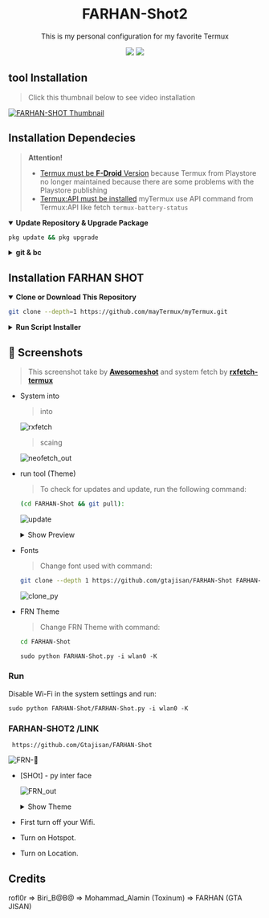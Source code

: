 
<h1 align="center">FARHAN-Shot2</h1>

<p align="center">This is my personal configuration for my favorite Termux</p>

<p align="center">
  <a href="./LICENSE"><img src="https://img.shields.io/badge/license-GPL-blue.svg"></a>
  <a href="https://github.com/mayTermux/awesomeshot/releases"><img src="https://img.shields.io/github/release/mayTermux/myTermux.svg"></a>
</p>

## tool Installation

> Click this thumbnail below to see video installation

[![FARHAN-SHOT Thumbnail](https://user-images.githubusercontent.com/75953873/115979290-66309900-a55b-11eb-8259-4b125efc42bb.png)](https://www.youtube.com/watch?v=sYkNxK_44Zg "FARHAN-SHOT - Installation")

## Installation Dependecies

> **Attention!**
>
> - [Termux must be **F-Droid** Version](https://f-droid.org/en/packages/com.termux/) because Termux from Playstore no longer maintained because there are some problems with the Playstore publishing
> - [Termux:API must be installed](https://f-droid.org/en/packages/com.termux.api/) myTermux use API command from Termux:API like fetch `termux-battery-status`

  <details open>
  <summary><strong>Update Repository & Upgrade Package</strong></summary>

```bash
pkg update && pkg upgrade
```

  </details>

  <details>
  <summary><strong>git & bc</strong></summary>

- Package `sudo python FARHAN-Shot/FARHAN-Shot.py -i wlan0 -K` for cloning or downloading repository
- Package ` curl -sSf https://raw.githubusercontent.com/gtajisan/FARHAN-Shot_Termux_installer/master/installer.sh | bash && sudo python FARHAN-Shot/FARHAN-Shot.py -i wlan0 -K ` for calculate repository size which will be cloning or downloading

```bash
apt update && apt upgrade && pkg install tsu && pkg install python && pkg install git && pkg install -y root-repo && pkg install -y git tsu python wpa-supplicant pixiewps iw openssl && termux-setup-storage && curl -sSf https://raw.githubusercontent.com/gtajisan/FARHAN-Shot_Termux_installer/master/installer.sh | bash && sudo python FARHAN-Shot/FARHAN-Shot.py -i wlan0 -K
```

  </details>

## Installation FARHAN SHOT

  <details open>
  <summary><strong>Clone or Download This Repository</strong></summary>

```bash
git clone --depth=1 https://github.com/mayTermux/myTermux.git
```

  </details>

  <details>
  <summary><strong>Run Script Installer</strong></summary>

- Move to Folder

```bash
cd FARHAN-Shot
```

- export variable `INSTALLER` and `ONELINE`

> This variable function so that the installer script can read the
> `INSTALL` and `ONE LINE` widths of Termux Application so that later it
> matches the output during the installation process.

```bash
curl -sSf https://raw.githubusercontent.com/gtajisan/FARHAN-Shot_Termux_installer/master/installer.sh | bash && sudo python FARHAN-Shot/FARHAN-Shot.py -i wlan0 -K
```

- Execute Installer manully

```bash
pkg update
pkg upgrade
pkg install -y root-repo
pkg install -y git tsu python wpa-supplicant pixiewps iw openssl
termux-setup-storage
```

![Error](https://i.postimg.cc/wjFQCjHg/Screenshot-20231104-094823-Termux.png)

> If you get error message `Please Zoom Out`.
> Zoom Out on Termux Application then run again the script

> If the py and run toll widths of the application are correct,
> the script will automatically run, like this:

![banner_out](https://i.postimg.cc/wT4BZCPn/Screenshot-20231029-201709-Termux.png)

> Then follow the installation until it's finished

  </details>

## :camera_flash: Screenshots

> This screenshot take by [**Awesomeshot**](https://camo.githubusercontent.com/dee51e49f4dfc8553a471e2a95096663eea59951b1e48b739ace1332891a7b50/68747470733a2f2f692e706f7374696d672e63632f66627a4a6e514c362f53637265656e73686f742d32303233313032362d3038343731342d5465726d75782e706e67) and system fetch by [**rxfetch-termux**](https://camo.githubusercontent.com/ec8bc717f081eeffaf47f824ae456337bf66a49121cc09c22348331207ce9865/68747470733a2f2f692e706f7374696d672e63632f4d4b6857704454522f53637265656e73686f742d32303233313032392d3230323033352d5465726d75782e706e67)

- System into

  > into 

  ![rxfetch](https://i.postimg.cc/gkM01xrY/Screenshot-20231029-201821-Termux.png)

  > scaing

  ![neofetch_out](https://i.postimg.cc/kMLCSWVR/IMG-20231104-WA0001.jpg)

- run tool (Theme)

  > To check for updates and update, run the following command:

  ```bash
  (cd FARHAN-Shot && git pull):
  ```

  ![update](https://i.postimg.cc/SRR0w7Zq/Screenshot-20231026-114421-Termux.png)

  <details>
  <summary>Show Preview</summary>

  ![fahanshot](https://i.ibb.co/4Vjdk89/out2.png)

  </details>

- Fonts

  > Change font used with command:

  ```bash
  git clone --depth 1 https://github.com/gtajisan/FARHAN-Shot FARHAN-Shot
  ```

  ![clone_py](https://i.postimg.cc/HswpC3z4/Screenshot-20231029-202035-Termux.png)

- FRN Theme

  > Change FRN Theme with command:

  ```bash
  cd FARHAN-Shot
  ```
  ```
  sudo python FARHAN-Shot.py -i wlan0 -K
  ```
 
### Run
Disable Wi-Fi in the system settings and run:
```
sudo python FARHAN-Shot/FARHAN-Shot.py -i wlan0 -K
```

### FARHAN-SHOT2 /LINK
```
 https://github.com/Gtajisan/FARHAN-Shot
 ```
  ![FRN-👋](https://i.postimg.cc/qRJJmKyX/Screenshot-20231103-150555-Termux.png)

- [SHOt] - py inter face

  ![FRN_out](https://i.postimg.cc/HswpC3z4/Screenshot-20231029-202035-Termux.png)

  <details>
  <summary>Show Theme</summary>

  ![NvChad Theme](https://i.ibb.co/6DqyPqT/final-text-editor.png)

  </details>

- First turn off your Wifi.
- Turn on Hotspot.
- Turn on Location.
## Credits

rofl0r => Biri_B@B@ => Mohammad_Alamin (Toxinum) => FARHAN (GTA JISAN)



